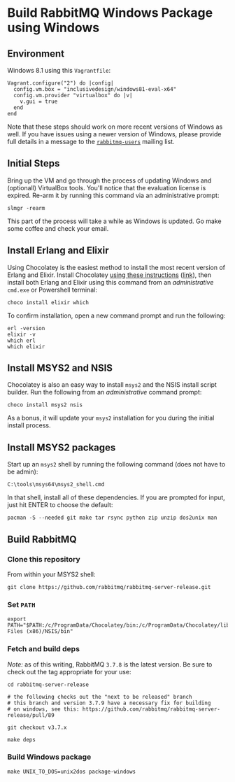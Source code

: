 # Build RabbitMQ Windows Package using Windows

## Environment

Windows 8.1 using this `Vagrantfile`:

```
Vagrant.configure("2") do |config|
  config.vm.box = "inclusivedesign/windows81-eval-x64"
  config.vm.provider "virtualbox" do |v|
    v.gui = true
  end
end
```

Note that these steps should work on more recent versions of Windows as well.
If you have issues using a newer version of Windows, please provide full
details in a message to the
[`rabbitmq-users`](https://groups.google.com/forum/#!forum/rabbitmq-users)
mailing list.

## Initial Steps

Bring up the VM and go through the process of updating Windows and (optionall)
VirtualBox tools. You'll notice that the evaluation license is expired. Re-arm
it by running this command via an administrative prompt:

```
slmgr -rearm
```

This part of the process will take a while as Windows is updated. Go make some
coffee and check your email.

## Install Erlang and Elixir

Using Chocolatey is the easiest method to install the most recent version of
Erlang and Elixir. Install Chocolatey [using these
instructions](https://chocolatey.org/install#installing-chocolatey)
([link](https://chocolatey.org/install#installing-chocolatey)), then install
both Erlang and Elixir using this command from an *administrative* `cmd.exe` or
Powershell terminal:

```
choco install elixir which
```

To confirm installation, open a new command prompt and run the following:

```
erl -version
elixir -v
which erl
which elixir
```

## Install MSYS2 and NSIS

Chocolatey is also an easy way to install `msys2` and the NSIS install script
builder. Run the following from an *administrative* command prompt:

```
choco install msys2 nsis
```

As a bonus, it will update your `msys2` installation for you during the initial
install process.

## Install MSYS2 packages

Start up an `msys2` shell by running the following command (does not have to be
admin):

```
C:\tools\msys64\msys2_shell.cmd
```

In that shell, install all of these dependencies. If you are prompted for
input, just hit ENTER to choose the default:

```
pacman -S --needed git make tar rsync python zip unzip dos2unix man
```

## Build RabbitMQ

### Clone this repository

From within your MSYS2 shell:

```
git clone https://github.com/rabbitmq/rabbitmq-server-release.git
```

### Set `PATH`

```
export PATH="$PATH:/c/ProgramData/Chocolatey/bin:/c/ProgramData/Chocolatey/lib/Elixir/bin:/c/Program Files (x86)/NSIS/bin"
```

### Fetch and build deps

*Note:* as of this writing, RabbitMQ `3.7.8` is the latest version. Be sure to check out the tag appropriate for your use:

```
cd rabbitmq-server-release

# the following checks out the "next to be released" branch
# this branch and version 3.7.9 have a necessary fix for building
# on windows, see this: https://github.com/rabbitmq/rabbitmq-server-release/pull/89

git checkout v3.7.x

make deps
```

### Build Windows package

```
make UNIX_TO_DOS=unix2dos package-windows
```
